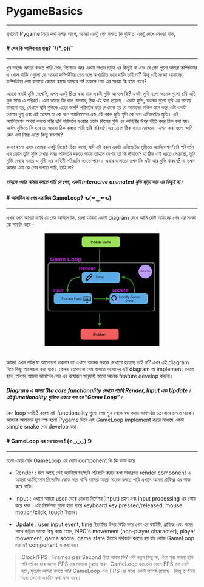 # PygameBasics
---
প্রথমেই Pygame নিয়ে কথা বলার আগে, আমরা একটু গেম বলতে কি বুঝি তা একটু দেখে নেওয়া যাক,

#### # গেম কি আলিবাবার বাক্স? ¯\\(°_o)/¯
---
খুব সহজে আমরা বলতে পারি গেম, বিনোদন আর একটা মাধ্যম ছাড়া এর কিছুই না এবং যে গেম গুলো আমরা কম্পিউটার এ খেলে থাকি ওগুলো কে আমরা কম্পিউটার গেম বলে আখ্যায়িত করে থাকি তাই না? কিন্তু এই সংজ্ঞা আমাদের কম্পিউটার গেম বানাতে কোনো কাজে আসবে না! তাহলে গেম এর সংজ্ঞা কি হতে পারে?

আমরা সবাই মুভি দেখেসি, এখন একটু চিন্তা করা যাক একটা মুভি আসলে কি? একটা মুভি হলো অনেক গুলো ছবি অতি ক্ষুদ্র সময় এ পরিবর্ত। এটা আবার কি বলে ফেলাম, ঠিক এই বলা হয়েছে। একটা মুভি, অনেক গুলো ছবি এর সমন্বয় বানানো হয়, যেখানে ছবি গুলিকে এতো জলদি পরিবর্তন করে দেখানো হয় যে আমাদের মস্তিক মনে করে এটা একটা চলমান দৃশ্ এবং এই প্রসেস তা কে বলে অ্যানিমেশন এন্ড এই রকম মুভি গুলি কে বলে এনিমেটেড মুভি। এই অ্যানিমেশন অথবা বলতে পারি ছবি পরিবর্তন হওয়ার ক্রোম কিসের মুভি এর কাহিনীর উপর  ভীতি করে ঠিক করা হয়। অর্থাৎ মুভিতে কি হবে তা আমরা ঠিক করতে পারি ছবি পরিবর্তণ এর ক্রোম ঠিক করার ম্যাথমে। এখন কথা হলো আমি কেন এটা নিয়ে এতো কিছু বললাম?

কারণ হলো এবার তোমরা একটু নিজেই চিন্তা করো, যদি এই রকম একটা এনিমেটেড মুভিতে অ্যানিমেশন/ছবি পরিবর্তন এর ক্রোম তুমি মুভি দেখার সময় পরিবর্তন করতে পারো তাহলে বেপার তা কি দাঁড়াবে? হা ঠিক এই ধরতে পেরেছো, তুমি মুভি দেখার সময়ে এ মুভি এর কাহিনী পরিবর্তন করতে পারব। এবার বলোতো তখন কি এটা আর মুভি থাকবে? না তখন আমরা এটা কে গেম বলতে পারি, তাই না?

##### তাহলে এবার আমরা বলতে পারি যে গেম, একটা interacive animated মুভি ছাড়া আর এর কিছুই না।

#### # আলাদিন না গেম এর জিন GameLoop? ԅ(≖‿≖ԅ)
---
এখন যখন আমরা জানি যে গেম আসলে কি, চলো আমরা একটা diagram দেখে আসি যেটা আমাদের গেম এর সংজ্ঞা কে সমর্থন করে -
<br>
<center><img src="images/gameLoop.jpg" hieght=60% width=60%></center>
<br>

আমরা এখন পর্যন্ত যা আলোচনা করলাম তা এখানে অনেক সহজে দেখানো হয়েছে তাই না?
এখন এই diagram নিয়ে কিছু আলোচনা করা যাক। কেননা যেকোনো গেম বানাতে আমাদের এই diagram তা implement করতে হবে, তারপর আমরা আমাদের গেম এর প্রয়োজন অনুযায়ী আরো অনেক feature develop করবো।

##### Diagram এ আমরা 3ta core functionality দেখতে পারছি Render, Input এবং Update। এই functionality গুলিকে একত্রে বলা হয় "Game Loop"।
কেন loop বলছি? কারণ এই functionality গুলো গেম শুরু থেকে বন্ধ করার আগপর্যন্ত চক্রাকারে চলতে থাকে। আজকে আমাদের মূল লক্ষ হলো Pygame দিয়ে এই GameLoop implement করার মাধ্যমে একটা simple snake গেম develop করা।

#### # GameLoop এর ময়নাতদন্ত ! (҂◡_◡) ᕤ
---
চলো এবার দেখি GameLoop এর কোন component কি কি কাজ করে

* Render : মনে আছে সেই অ্যানিমেশন/ছবি পরিবর্তন করার কথা সাধারণত render component এ আমরা অ্যানিমেশন রিলেটেড কোড করে থাকি আমরা আরো সহজে বলতে পারি এখানে আমরা গ্রাফিক্স এর কাজ করে থাকি।

* Input : এখানে আমরা user থেকে নেওয়া নির্দেশনা(input) গ্রহণ এবং input processing এর কোড করে থাক। এই নির্দেশনা গুলো হতে পারে keyboard key pressed/released, mouse motion/click, touch ইত্যাদ।

* Update : user input event, time ইত্যাদির উপর ভিত্তি করে গেম এর কাহিনী, গ্রাফিক্স এবং গমের সাথে জড়িত আরো কিছু কাজ যেমন, NPC's movement (non-player character), player movement, game score, game state ইত্যাদ পরিবর্তন করতে হয় যার কোড GameLoop এর এই component এ করা হয়। 

> Clock/FPS : Frames per Second ইহা আবার কি? এটা নতুন কিছু না, ঐযে ক্ষুদ্র সময়ে ছবি পরিবর্তনের হার আমরা FPS এর মাধ্যমে বুঝতে পার। GameLoop যত দ্রুত চলবে FPS তত বেশি হবে, সুতরাং আমরা বলতে পারি GameLoop এবং FPS এর মধ্যে একটা সম্পর্ক রয়েছে। কিন্তু তা  নিয়ে অন্য কোনো একদিন কথা বলা যাবে।